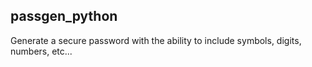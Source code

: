 **passgen_python**
--------------------

Generate a secure password with the ability to include symbols, digits, numbers, etc...
